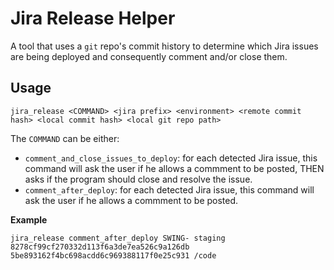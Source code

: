 # Jira Release Helper

A tool that uses a `git` repo's commit history to determine which Jira issues are being deployed and consequently comment and/or close them.

## Usage

```
jira_release <COMMAND> <jira prefix> <environment> <remote commit hash> <local commit hash> <local git repo path>
```

The `COMMAND` can be either:

- `comment_and_close_issues_to_deploy`: for each detected Jira issue, this command will ask the user if he allows a commment to be posted, THEN asks if the program should close and resolve the issue.
- `comment_after_deploy`: for each detected Jira issue, this command will ask the user if he allows a commment to be posted.

**Example**

```
jira_release comment_after_deploy SWING- staging 8278cf99cf270332d113f6a3de7ea526c9a126db 5be893162f4bc698acdd6c969388117f0e25c931 /code
```